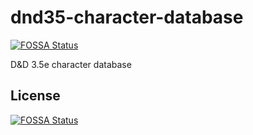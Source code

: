 # dnd35-character-database
[![FOSSA Status](https://app.fossa.com/api/projects/git%2Bgithub.com%2Foldgeese%2Fdnd35-character-database.svg?type=shield)](https://app.fossa.com/projects/git%2Bgithub.com%2Foldgeese%2Fdnd35-character-database?ref=badge_shield)

D&amp;D 3.5e character database


## License
[![FOSSA Status](https://app.fossa.com/api/projects/git%2Bgithub.com%2Foldgeese%2Fdnd35-character-database.svg?type=large)](https://app.fossa.com/projects/git%2Bgithub.com%2Foldgeese%2Fdnd35-character-database?ref=badge_large)